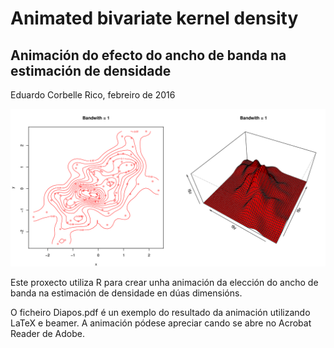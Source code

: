 # Animated bivariate kernel density

## Animación do efecto do ancho de banda na estimación de densidade

Eduardo Corbelle Rico, febreiro de 2016

![alt text](Screenshot.png "Captura da animación")

Este proxecto utiliza R para crear unha animación da elección do ancho de banda na estimación de densidade en dúas dimensións.

O ficheiro Diapos.pdf é un exemplo do resultado da animación utilizando LaTeX e beamer. A animación pódese apreciar cando se abre no Acrobat Reader de Adobe.
